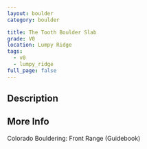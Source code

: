 ```yaml
---
layout: boulder
category: boulder

title: The Tooth Boulder Slab
grade: V0
location: Lumpy Ridge
tags:
  - v0
  - lumpy_ridge
full_page: false
---
```


## Description


## More Info
Colorado Bouldering: Front Range (Guidebook)

